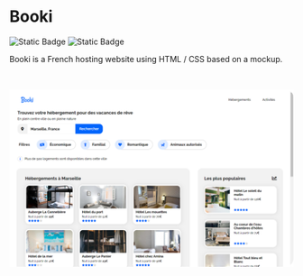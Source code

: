 # Booki

![Static Badge](https://img.shields.io/badge/HTML-E34F26?style=for-the-badge&logo=html5&logoColor=white) ![Static Badge](https://img.shields.io/badge/CSS-1572B6?style=for-the-badge&logo=css3&logoColor=white)

Booki is a French hosting website using HTML / CSS based on a mockup.

<br/>

<p align="center" >
	<img src="./images/screenshot_readme.png" width="700">
</p>

<br/>